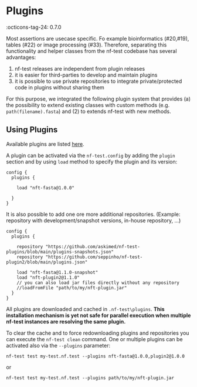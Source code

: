 # Plugins

:octicons-tag-24: 0.7.0

Most assertions are usecase specific. Fo example bioinformatics (#20,#19), tables (#22) or image processing (#33). Therefore, separating this functionality and helper classes from the nf-test codebase has several advantages:

1. nf-test releases are independent from plugin releases
2. it is easier for third-parties to develop and maintain plugins
3. it is possible to use private repositories to integrate private/protected code in plugins without sharing them

For this purpose, we integrated the following plugin system that provides (a) the possibility to extend existing classes with custom methods (e.g. `path(filename).fasta`) and (2) to extends nf-test with new methods.

## Using Plugins

Available plugins are listed [here](https://code.askimed.com/nf-test-plugins).

A plugin can be activated via the `nf-test.config` by adding the `plugin` section and by using `load` method to specify the plugin and its version:

```
config {
  plugins {

    load "nft-fasta@1.0.0"

  }
}
```

It is also possible to add one ore more additional repositories. (Example: repository with development/snapshot versions, in-house repository, ...)

```
config {
  plugins {

    repository "https://github.com/askimed/nf-test-plugins/blob/main/plugins-snapshots.json"
    repository "https://github.com/seppinho/nf-test-plugin2/blob/main/plugins.json"

    load "nft-fasta@1.1.0-snapshot"
    load "nft-plugin2@1.1.0"
    // you can also load jar files directly without any repository
    //loadFromFile "path/to/my/nft-plugin.jar"
  }
}
```

All plugins are downloaded and cached in `.nf-test\plugins`. **This installation mechanism is yet not safe for parallel execution when multiple nf-test instances are resolving the same plugin.**

To clear the cache and to force redownloading plugins and repositories you can execute the `nf-test clean` command.
One or multiple plugins can be activated also via the `--plugins` parameter:

```
nf-test test my-test.nf.test --plugins nft-fasta@1.0.0,plugin2@1.0.0
```

or

```
nf-test test my-test.nf.test --plugins path/to/my/nft-plugin.jar
```
